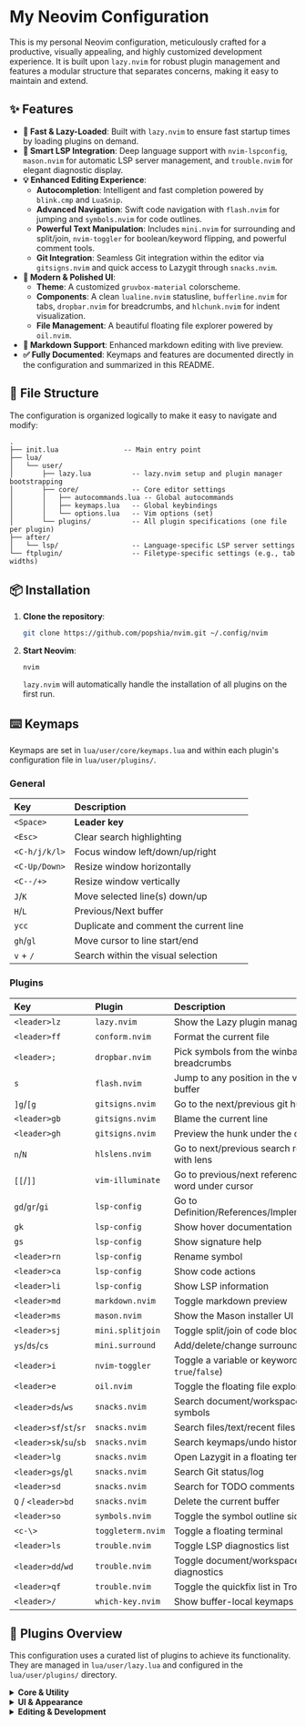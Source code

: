 # My Neovim Configuration

This is my personal Neovim configuration, meticulously crafted for a productive, visually appealing, and highly customized development experience. It is built upon `lazy.nvim` for robust plugin management and features a modular structure that separates concerns, making it easy to maintain and extend.

## ✨ Features

-   **🚀 Fast & Lazy-Loaded**: Built with `lazy.nvim` to ensure fast startup times by loading plugins on demand.
-   **🧠 Smart LSP Integration**: Deep language support with `nvim-lspconfig`, `mason.nvim` for automatic LSP server management, and `trouble.nvim` for elegant diagnostic display.
-   **💡 Enhanced Editing Experience**:
    -   **Autocompletion**: Intelligent and fast completion powered by `blink.cmp` and `LuaSnip`.
    -   **Advanced Navigation**: Swift code navigation with `flash.nvim` for jumping and `symbols.nvim` for code outlines.
    -   **Powerful Text Manipulation**: Includes `mini.nvim` for surrounding and split/join, `nvim-toggler` for boolean/keyword flipping, and powerful comment tools.
    -   **Git Integration**: Seamless Git integration within the editor via `gitsigns.nvim` and quick access to Lazygit through `snacks.nvim`.
-   **🎨 Modern & Polished UI**:
    -   **Theme**: A customized `gruvbox-material` colorscheme.
    -   **Components**: A clean `lualine.nvim` statusline, `bufferline.nvim` for tabs, `dropbar.nvim` for breadcrumbs, and `hlchunk.nvim` for indent visualization.
    -   **File Management**: A beautiful floating file explorer powered by `oil.nvim`.
-   **📝 Markdown Support**: Enhanced markdown editing with live preview.
-   **✅ Fully Documented**: Keymaps and features are documented directly in the configuration and summarized in this README.

## 📂 File Structure

The configuration is organized logically to make it easy to navigate and modify:

```
.
├── init.lua                -- Main entry point
├── lua/
│   └── user/
│       ├── lazy.lua          -- lazy.nvim setup and plugin manager bootstrapping
│       ├── core/             -- Core editor settings
│       │   ├── autocommands.lua -- Global autocommands
│       │   ├── keymaps.lua   -- Global keybindings
│       │   └── options.lua   -- Vim options (set)
│       └── plugins/          -- All plugin specifications (one file per plugin)
├── after/
│   └── lsp/                  -- Language-specific LSP server settings
└── ftplugin/                 -- Filetype-specific settings (e.g., tab widths)
```

## 📦 Installation

1.  **Clone the repository**:
    ```bash
    git clone https://github.com/popshia/nvim.git ~/.config/nvim
    ```
2.  **Start Neovim**:
    ```
    nvim
    ```
    `lazy.nvim` will automatically handle the installation of all plugins on the first run.

## ⌨️ Keymaps

Keymaps are set in `lua/user/core/keymaps.lua` and within each plugin's configuration file in `lua/user/plugins/`.

### General

| Key | Description |
| :--- | :--- |
| `<Space>` | **Leader key** |
| `<Esc>` | Clear search highlighting |
| `<C-h/j/k/l>` | Focus window left/down/up/right |
| `<C-Up/Down>` | Resize window horizontally |
| `<C--/+>` | Resize window vertically |
| `J`/`K` | Move selected line(s) down/up |
| `H`/`L` | Previous/Next buffer |
| `ycc` | Duplicate and comment the current line |
| `gh`/`gl` | Move cursor to line start/end |
| `v` + `/` | Search within the visual selection |

### Plugins

| Key | Plugin | Description |
| :--- | :--- | :--- |
| `<leader>lz` | `lazy.nvim` | Show the Lazy plugin manager UI |
| `<leader>ff` | `conform.nvim` | Format the current file |
| `<leader>;` | `dropbar.nvim` | Pick symbols from the winbar breadcrumbs |
| `s` | `flash.nvim` | Jump to any position in the visible buffer |
| `]g`/`[g` | `gitsigns.nvim` | Go to the next/previous git hunk |
| `<leader>gb` | `gitsigns.nvim` | Blame the current line |
| `<leader>gh` | `gitsigns.nvim` | Preview the hunk under the cursor |
| `n`/`N` | `hlslens.nvim` | Go to next/previous search result with lens |
| `[[`/`]]` | `vim-illuminate` | Go to previous/next reference of the word under cursor |
| `gd`/`gr`/`gi` | `lsp-config` | Go to Definition/References/Implementation |
| `gk` | `lsp-config` | Show hover documentation |
| `gs` | `lsp-config` | Show signature help |
| `<leader>rn` | `lsp-config` | Rename symbol |
| `<leader>ca` | `lsp-config` | Show code actions |
| `<leader>li` | `lsp-config` | Show LSP information |
| `<leader>md` | `markdown.nvim` | Toggle markdown preview |
| `<leader>ms` | `mason.nvim` | Show the Mason installer UI |
| `<leader>sj` | `mini.splitjoin` | Toggle split/join of code blocks |
| `ys`/`ds`/`cs` | `mini.surround` | Add/delete/change surroundings |
| `<leader>i` | `nvim-toggler` | Toggle a variable or keyword (e.g., `true`/`false`) |
| `<leader>e` | `oil.nvim` | Toggle the floating file explorer |
| `<leader>ds`/`ws` | `snacks.nvim` | Search document/workspace symbols |
| `<leader>sf`/`st`/`sr` | `snacks.nvim` | Search files/text/recent files |
| `<leader>sk`/`su`/`sb` | `snacks.nvim` | Search keymaps/undo history/buffers |
| `<leader>lg` | `snacks.nvim` | Open Lazygit in a floating terminal |
| `<leader>gs`/`gl` | `snacks.nvim` | Search Git status/log |
| `<leader>sd` | `snacks.nvim` | Search for TODO comments |
| `Q` / `<leader>bd` | `snacks.nvim` | Delete the current buffer |
| `<leader>so` | `symbols.nvim` | Toggle the symbol outline sidebar |
| `<c-\>` | `toggleterm.nvim` | Toggle a floating terminal |
| `<leader>ls` | `trouble.nvim` | Toggle LSP diagnostics list |
| `<leader>dd`/`wd` | `trouble.nvim` | Toggle document/workspace diagnostics |
| `<leader>qf` | `trouble.nvim` | Toggle the quickfix list in Trouble |
| `<leader>/` | `which-key.nvim` | Show buffer-local keymaps |

## 🔌 Plugins Overview

This configuration uses a curated list of plugins to achieve its functionality. They are managed in `lua/user/lazy.lua` and configured in the `lua/user/plugins/` directory.

<details>
<summary><strong>Core & Utility</strong></summary>

-   **[lazy.nvim](https://github.com/folke/lazy.nvim)**: The plugin manager.
-   **[mason.nvim](https://github.com/williamboman/mason.nvim)**: Manages LSP servers, DAP servers, linters, and formatters.
-   **[nvim-lspconfig](https://github.com/neovim/nvim-lspconfig)**: Configurations for the Neovim LSP client.
-   **[conform.nvim](https://github.com/stevearc/conform.nvim)**: A lightweight and opinionated formatting plugin.
-   **[snacks.nvim](https://github.com/folke/snacks.nvim)**: A collection of useful UI components and utilities.
-   **[toggleterm.nvim](https://github.com/akinsho/toggleterm.nvim)**: A powerful terminal manager.
-   **[which-key.nvim](https://github.com/folke/which-key.nvim)**: Displays a popup with possible keybindings.
-   **[todo-comments.nvim](https://github.com/folke/todo-comments.nvim)**: Highlights and searches for TODO comments.

</details>

<details>
<summary><strong>UI & Appearance</strong></summary>

-   **[gruvbox-material](https://github.com/sainnhe/gruvbox-material)**: The primary colorscheme.
-   **[lualine.nvim](https://github.com/nvim-lualine/lualine.nvim)**: A feature-rich statusline.
-   **[bufferline.nvim](https://github.com/akinsho/bufferline.nvim)**: A stylish buffer line (tabs).
-   **[dropbar.nvim](https://github.com/Bekaboo/dropbar.nvim)**: IDE-like breadcrumbs in the winbar.
-   **[symbols.nvim](https://github.com/oskarrrrrrr/symbols.nvim)**: A sidebar for viewing code symbols.
-   **[hlchunk.nvim](https://github.com/shellRaining/hlchunk.nvim)**: Highlights the current code chunk/indentation level.
-   **[smear-cursor.nvim](https://github.com/sphamba/smear-cursor.nvim)**: A fun cursor animation plugin.
-   **[nvim-highlight-colors](https://github.com/brenoprata10/nvim-highlight-colors)**: Highlights color codes in your files.
-   **[visual-whitespace.nvim](https://github.com/mcauley-penney/visual-whitespace.nvim)**: Shows whitespace characters in visual mode.

</details>

<details>
<summary><strong>Editing & Development</strong></summary>

-   **[nvim-treesitter](https://github.com/nvim-treesitter/nvim-treesitter)**: Provides advanced syntax highlighting and code parsing.
-   **[blink.cmp](https://github.com/saghen/blink.cmp)**: A fast and feature-rich autocompletion engine.
-   **[LuaSnip](https://github.com/L3MON4D3/LuaSnip)**: A powerful snippet engine.
-   **[flash.nvim](https://github.com/folke/flash.nvim)**: In-editor navigation via quick text jumps.
-   **[oil.nvim](https://github.com/stevearc/oil.nvim)**: A modern file explorer that edits the filesystem like a buffer.
-   **[gitsigns.nvim](https://github.com/lewis6991/gitsigns.nvim)**: Git integration in the sign column.
-   **[trouble.nvim](https://github.com/folke/trouble.nvim)**: A pretty list for diagnostics, references, and more.
-   **[mini.nvim](https://github.com/echasnovski/mini.nvim)**: A collection of minimal, single-file plugins (`ai`, `surround`, `splitjoin`).
-   **[Comment.nvim](https://github.com/numToStr/Comment.nvim)**: Smart commenting.
-   **[nvim-autopairs](https://github.com/windwp/nvim-autopairs)**: Automatically inserts and manages pairs of brackets, quotes, etc.
-   **[markdown.nvim](https://github.com/MeanderingProgrammer/markdown.nvim)**: Enhanced markdown support with preview.
-   **[nvim-toggler](https://github.com/nguyenvukhang/nvim-toggler)**: Toggles keywords and values (e.g., `true` to `false`).
-   **[vim-illuminate](https://github.com/RRethy/vim-illuminate)**: Highlights other uses of the word under the cursor.

</details>

